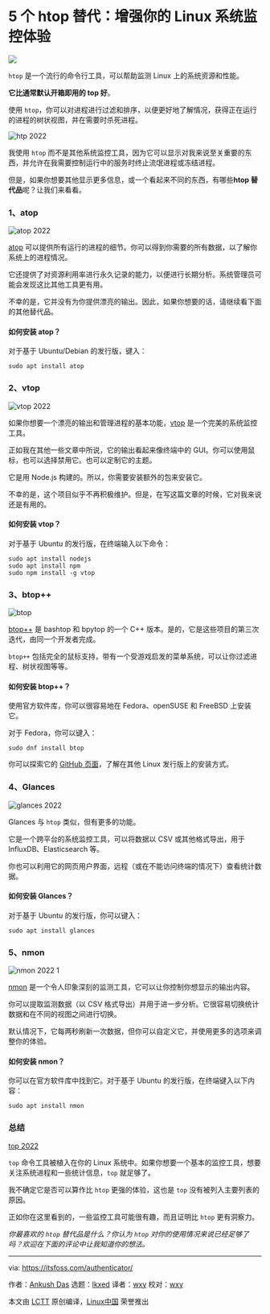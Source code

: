 [#]: subject: "5 htop Alternatives to Enhance Your Linux System Monitoring Experience"
[#]: via: "https://itsfoss.com/authenticator/"
[#]: author: "Ankush Das https://itsfoss.com/author/ankush/"
[#]: collector: "lkxed"
[#]: translator: "wxy"
[#]: reviewer: "wxy"
[#]: publisher: "wxy"
[#]: url: "https://linux.cn/article-15294-1.html"

5 个 htop 替代：增强你的 Linux 系统监控体验
======

![][0]

`htop` 是一个流行的命令行工具，可以帮助监测 Linux 上的系统资源和性能。

**它比通常默认开箱即用的 top 好**。

使用 `htop`，你可以对进程进行过滤和排序，以便更好地了解情况，获得正在运行的进程的树状视图，并在需要时杀死进程。

![htp 2022][1]

我使用 `htop` 而不是其他系统监控工具，因为它可以显示对我来说至关重要的东西，并允许在我需要控制运行中的服务时终止流氓进程或冻结进程。

但是，如果你想要其他显示更多信息，或一个看起来不同的东西，有哪些**htop 替代品**呢？让我们来看看。

### 1、atop

![atop 2022][3]

[atop][4] 可以提供所有运行的进程的细节。你可以得到你需要的所有数据，以了解你系统上的进程情况。

它还提供了对资源利用率进行永久记录的能力，以便进行长期分析。系统管理员可能会发现这比其他工具更有用。

不幸的是，它并没有为你提供漂亮的输出。因此，如果你想要的话，请继续看下面的其他替代品。

#### 如何安装 atop？

对于基于 Ubuntu/Debian 的发行版，键入：

```
sudo apt install atop
```

### 2、vtop

![vtop 2022][5]

如果你想要一个漂亮的输出和管理进程的基本功能，[vtop][6] 是一个完美的系统监控工具。

正如我在其他一些文章中所说，它的输出看起来像终端中的 GUI。你可以使用鼠标，也可以选择禁用它。也可以定制它的主题。

它是用 Node.js 构建的。所以，你需要安装额外的包来安装它。

不幸的是，这个项目似乎不再积极维护。但是，在写这篇文章的时候，它对我来说还是有用的。

#### 如何安装 vtop？

对于基于 Ubuntu 的发行版，在终端输入以下命令：

```
sudo apt install nodejs
sudo apt install npm
sudo npm install -g vtop
```

### 3、btop++

![btop][7]

[btop++][8] 是 bashtop 和 bpytop 的一个 C++ 版本。是的，它是这些项目的第三次迭代，由同一个开发者完成。

`btop++` 包括完全的鼠标支持，带有一个受游戏启发的菜单系统，可以让你过滤进程、树状视图等等。

#### 如何安装 btop++？

使用官方软件库，你可以很容易地在 Fedora、openSUSE 和 FreeBSD 上安装它。

对于 Fedora，你可以键入：

```
sudo dnf install btop
```

你可以探索它的 [GitHub 页面][8]，了解在其他 Linux 发行版上的安装方式。

### 4、Glances

![glances 2022][9]

Glances 与 `htop` 类似，但有更多的功能。

它是一个跨平台的系统监控工具，可以将数据以 CSV 或其他格式导出，用于 InfluxDB、Elasticsearch 等。

你也可以利用它的网页用户界面，远程（或在不能访问终端的情况下）查看统计数据。

#### 如何安装 Glances？

对于基于 Ubuntu 的发行版，你可以键入：

```
sudo apt install glances
```

### 5、nmon

![nmon 2022 1][10]

[nmon][11] 是一个令人印象深刻的监测工具，它可以让你控制你想显示的输出内容。

你可以提取监测数据（以 CSV 格式导出）并用于进一步分析。它很容易切换统计数据和在不同的视图之间进行切换。

默认情况下，它每两秒刷新一次数据，但你可以自定义它，并使用更多的选项来调整你的体验。

#### 如何安装 nmon？

你可以在官方软件库中找到它。对于基于 Ubuntu 的发行版，在终端键入以下内容：

```
sudo apt install nmon
```

### 总结

[top 2022][12]

`top` 命令工具被植入在你的 Linux 系统中。如果你想要一个基本的监控工具，想要关注系统进程和一些统计信息，`top` 就足够了。

我不确定它是否可以算作比 `htop` 更强的体验，这也是 `top` 没有被列入主要列表的原因。

正如你在这里看到的，一些监控工具可能很有趣，而且证明比 `htop` 更有洞察力。

*你最喜欢的 `htop` 替代品是什么？你认为 `htop` 对你的使用情况来说已经足够了吗？欢迎在下面的评论中让我知道你的想法。*

--------------------------------------------------------------------------------

via: https://itsfoss.com/authenticator/

作者：[Ankush Das][a]
选题：[lkxed][b]
译者：[wxy](https://github.com/wxy)
校对：[wxy](https://github.com/wxy)

本文由 [LCTT](https://github.com/LCTT/TranslateProject) 原创编译，[Linux中国](https://linux.cn/) 荣誉推出

[a]: https://itsfoss.com/author/ankush/
[b]: https://github.com/lkxed
[1]: https://itsfoss.com/wp-content/uploads/2022/11/htop-2022.png
[2]: https://itsfoss.com/linux-system-monitoring-tools/
[3]: https://itsfoss.com/wp-content/uploads/2022/11/atop-2022.png
[4]: https://www.atoptool.nl/index.php
[5]: https://itsfoss.com/wp-content/uploads/2022/11/vtop-2022.png
[6]: https://github.com/MrRio/vtop
[7]: https://itsfoss.com/wp-content/uploads/2022/11/btop.png
[8]: https://github.com/aristocratos/btop
[9]: https://itsfoss.com/wp-content/uploads/2022/11/glances-2022.png
[10]: https://itsfoss.com/wp-content/uploads/2022/11/nmon-2022-1.png
[11]: https://nmon.sourceforge.net/pmwiki.php?n=Main.HomePage
[12]: https://itsfoss.com/wp-content/uploads/2022/11/top-2022.png
[0]: https://img.linux.net.cn/data/attachment/album/202211/27/113700npcbceb0c0prbqcn.jpg